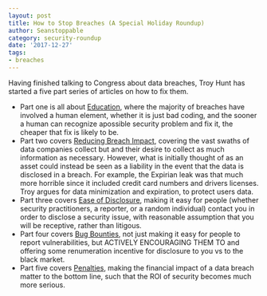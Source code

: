 ```yaml
---
layout: post
title: How to Stop Breaches (A Special Holiday Roundup)
author: Seanstoppable
category: security-roundup
date: '2017-12-27'
tags:
- breaches
---
```


Having finished talking to Congress about data breaches, Troy Hunt has started a
five part series of articles on how to fix them.

* Part one is all about
  [Education](https://www.troyhunt.com/fixing-data-breaches-part-1-education/),
  where the majority of breaches have involved a human element, whether it is
  just bad coding, and the sooner a human can recognize apossible security
  problem and fix it, the cheaper that fix is likely to be. 
* Part two covers [Reducing Breach
  Impact](https://www.troyhunt.com/fixing-data-breaches-part-2-data-ownership-minimisation/),
  covering the vast swaths of data companies collect but and their desire to
  collect as much information as necessary. However, what is initially thought
  of as an asset could instead be seen as a liability in the event that the data
  is disclosed in a breach. For example, the Expirian leak was that much more
  horrible since it included credit card numbers and drivers licenses. Troy
  argues for data minimization and expiration, to protect users data.
* Part three covers [Ease of
  Disclosure](https://www.troyhunt.com/fixing-data-breaches-part-3-the-ease-of-disclosure/),
  making it easy for people (whether security practitioners, a reporter, or a
  random individual) contact you in order to disclose a security issue, with
  reasonable assumption that you will be receptive, rather than litigous.
* Part four covers [Bug
  Bounties](https://www.troyhunt.com/fixing-data-breaches-part-4-bug-bounties/),
  not just making it easy for people to report vulnerabilities, but ACTIVELY
  ENCOURAGING THEM TO and offering some renumeration incentive for disclosure to
  you vs to the black market.
* Part five covers
  [Penalties](https://www.troyhunt.com/fixing-data-breaches-part-5-penalties/),
  making the financial impact of a data breach matter to the bottom line, such
  that the ROI of security becomes much more serious.


